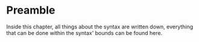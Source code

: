# Preamble

Inside this chapter, all things about the syntax are written down, everything that can be done within the syntax' bounds can be found here.

